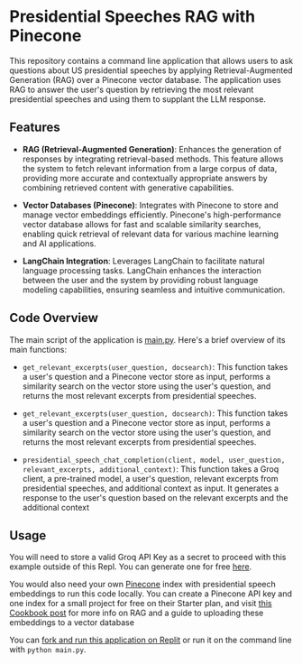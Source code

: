 # Presidential Speeches RAG with Pinecone

This repository contains a command line application that allows users to ask questions about US presidential speeches by applying Retrieval-Augmented Generation (RAG) over a Pinecone vector database. The application uses RAG to answer the user's question by retrieving the most relevant presidential speeches and using them to supplant the LLM response.

## Features

- **RAG (Retrieval-Augmented Generation)**: Enhances the generation of responses by integrating retrieval-based methods. This feature allows the system to fetch relevant information from a large corpus of data, providing more accurate and contextually appropriate answers by combining retrieved content with generative capabilities.

- **Vector Databases (Pinecone)**: Integrates with Pinecone to store and manage vector embeddings efficiently. Pinecone's high-performance vector database allows for fast and scalable similarity searches, enabling quick retrieval of relevant data for various machine learning and AI applications.

- **LangChain Integration**: Leverages LangChain to facilitate natural language processing tasks. LangChain enhances the interaction between the user and the system by providing robust language modeling capabilities, ensuring seamless and intuitive communication.

## Code Overview

The main script of the application is [main.py](./main.py). Here's a brief overview of its main functions:

- `get_relevant_excerpts(user_question, docsearch)`: This function takes a user's question and a Pinecone vector store as input, performs a similarity search on the vector store using the user's question, and returns the most relevant excerpts from presidential speeches.

- `get_relevant_excerpts(user_question, docsearch)`: This function takes a user's question and a Pinecone vector store as input, performs a similarity search on the vector store using the user's question, and returns the most relevant excerpts from presidential speeches.

- `presidential_speech_chat_completion(client, model, user_question, relevant_excerpts, additional_context)`: This function takes a Groq client, a pre-trained model, a user's question, relevant excerpts from presidential speeches, and additional context as input. It generates a response to the user's question based on the relevant excerpts and the additional context

## Usage

<!-- markdown-link-check-disable -->

You will need to store a valid Groq API Key as a secret to proceed with this example outside of this Repl. You can generate one for free [here](https://console.groq.com/keys).

<!-- markdown-link-check-enable -->

You would also need your own [Pinecone](https://www.pinecone.io/) index with presidential speech embeddings to run this code locally. You can create a Pinecone API key and one index for a small project for free on their Starter plan, and visit [this Cookbook post](https://github.com/groq/groq-api-cookbook/blob/dan/replit-conversion/presidential-speeches-rag/presidential-speeches-rag.ipynb) for more info on RAG and a guide to uploading these embeddings to a vector database

You can [fork and run this application on Replit](https://replit.com/@GroqCloud/Presidential-Speeches-RAG-with-Pinecone) or run it on the command line with `python main.py`.
